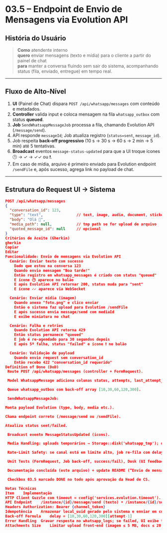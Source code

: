 <!-- /documents/user-historyes/03-5-endpoint-envio-evolution.md -->

# 03.5 – Endpoint de **Envio** de Mensagens via Evolution API

## História do Usuário
> **Como** atendente interno  
> **quero** enviar mensagens (texto e mídia) para o cliente a partir do painel de chat  
> **para** manter a conversa fluindo sem sair do sistema, acompanhando status (fila, enviado, entregue) em tempo real.

---

## Fluxo de Alto-Nível

1. **UI** (Painel de Chat) dispara `POST /api/whatsapp/messages` com conteúdo e metadados.  
2. **Controller** valida input e coloca mensagem na fila `whatsapp_outbox` com status **queued**.  
3. **Job** `SendWhatsappMessageJob` processa a fila, chamando Evolution API (`/message/send`).  
4. API responde `messageId`; Job atualiza registro (`status=sent`, `message_id`).  
5. Job respeita **back-off progressivo** (10 s → 30 s → 60 s → 2 min → 5 min) até 5 tentativas.  
6. **Broadcast** eventos `message-status-updated` para que a UI troque ícones 🕒 → ✓ → ✓✓ ou ❗.  
7. Em caso de mídia, arquivo é primeiro enviado para Evolution endpoint `/sendFile` e, após sucesso, agrega link no payload de chat.

---

## Estrutura do Request UI → Sistema

```json
POST /api/whatsapp/messages
{
  "conversation_id": 123,
  "type": "text",               // text, image, audio, document, sticker
  "body": "Olá 👋",
  "media_path": null,           // tmp path se for upload de arquivo
  "quoted_message_id": null     // opcional
}
Critérios de Aceite (Gherkin)
gherkin
Copiar
Editar
Funcionalidade: Envio de mensagens via Evolution API
  Cenário: Enviar texto com sucesso
    Dado que estou na conversa 123
    Quando envio mensagem "Boa tarde!"
    Então registro em whatsapp_messages é criado com status "queued"
    E ícone 🕒 aparece no balão
    E após Evolution API retornar 200, status muda para "sent"
    E ícone ✓✓ aparece via WebSocket

  Cenário: Enviar mídia (imagem)
    Quando anexo "foto.png" e clico enviar
    Então o sistema faz upload para Evolution /sendFile
    E após sucesso envia message/send com mediaId
    E exibe miniatura no chat

  Cenário: Falha e retries
    Quando Evolution API retorna 429
    Então status permanece "queued"
    E job é re-agendado para 30 segundos depois
    E após 5ª falha, status "failed" e ícone ❗ no balão

  Cenário: Validação de payload
    Quando envio request sem conversation_id
    Então recebo 422 "conversation_id requerido"
Definition of Done (DoD)
 Route POST /api/whatsapp/messages (controller + FormRequest).

 Model WhatsappMessage adiciona colunas status, attempts, last_attempt_at.

 Queue whatsapp_outbox com back-off array [10,30,60,120,300].

 SendWhatsappMessageJob:

Monta payload Evolution (type, body, media etc.).

Chama endpoint correto (/message/send ou /sendFile).

Atualiza status sent/failed.

 Broadcast evento MessageStatusUpdated (icons).

 Media Handling: uploads temporários → Storage::disk('whatsapp_tmp'); deletar após envio.

 Rate-Limit Safety: se canal está em limite alto, job re-fila com delay extra (config).

 Unit Tests (FormRequest, Job back-off, success/fail), Dusk (UI feedback).

 Documentação concluída (este arquivo) + update README (“Envio de mensagens”).

 Checkbox 03.5 marcado DONE no todo após aprovação da Head de CS.

Notas Técnicas
Item	Implementação
HTTP Client	Guzzle com timeout = config('services.evolution.timeout').
API Endpoint	/instance/{id}/message/send (texto) • /instance/{id}/sendFile (mídia).
Headers	Authorization: Bearer {channel_token}
Idempotência	Armazenar local_uuid gerado pelo sistema e enviar em customData para evitar duplicados.
Back-off Formula	delay = [10,30,60,120,300][attempt-1]
Error Handling	Gravar resposta no whatsapp_logs; se failed, UI exibe tooltip com código/descrição.
Attachments Size	Limitar upload front-end (imagem ≤ 5 MB, docs ≤ 20 MB); validar server-side.
